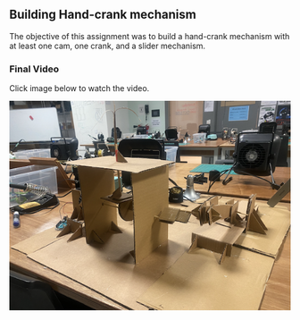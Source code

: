 ## Building Hand-crank mechanism
The objective of this assignment was to build a hand-crank mechanism with at least one cam, one crank, and a slider mechanism.
### Final Video
Click image below to watch the video.

[![IMAGE ALT TEXT HERE](images/final_crank.png)](https://youtu.be/l0Lp0_8teL8)
